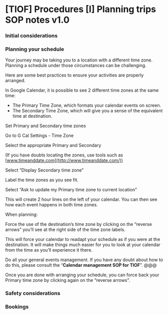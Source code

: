 # \[TIOF] Procedures \[I] Planning trips SOP notes v1.0

### Initial considerations <a href="#_po60j5ff9udc" id="_po60j5ff9udc"></a>

### Planning your schedule <a href="#_ppujjl4zf7az" id="_ppujjl4zf7az"></a>

Your journey may be taking you to a location with a different time zone. Planning a schedule under those circumstances can be challenging.

Here are some best practices to ensure your activities are properly arranged.

In Google Calendar, it is possible to see 2 different time zones at the same time:

* The Primary Time Zone, which formats your calendar events on screen.
* The Secondary Time Zone, which will give you a sense of the equivalent time at destination.

Set Primary and Secondary time zones

Go to G Cal Settings - Time Zone

Select the appropriate Primary and Secondary

(If you have doubts locating the zones, use tools such as [www.timeanddate.com](http://www.timeanddate.com/))

Select “Display Secondary time zone”

Label the time zones as you see fit.

Select “Ask to update my Primary time zone to current location”

This will create 2 hour lines on the left of your calendar. You can then see how each event happens in both time zones.

When planning:

Force the use of the destination’s time zone by clicking on the “reverse arrows” you’ll see at the right side of the time zone labels.

This will force your calendar to readapt your schedule as if you were at the destination. It will make things much easier for you to look at your calendar from the time as you’ll experience it there.

Do all your general events management. If you have any doubt about how to do this, please consult the “**Calendar management SOP for TIOF**”. @@@

Once you are done with arranging your schedule, you can force back your Primary time zone by clicking again on the “reverse arrows”.

### Safety considerations <a href="#_zcwce4gq5y1o" id="_zcwce4gq5y1o"></a>

### Bookings <a href="#_rxmyyyj1pklq" id="_rxmyyyj1pklq"></a>
